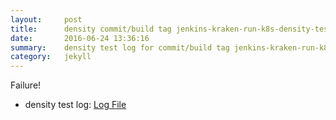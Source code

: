 ```yaml
---
layout:     post
title:      density commit/build tag jenkins-kraken-run-k8s-density-tests-115-30
date:       2016-06-24 13:36:16
summary:    density test log for commit/build tag jenkins-kraken-run-k8s-density-tests-115-30.
category:   jekyll
---
```


Failure!

- density test log: [Log File](http://s3-us-west-2.amazonaws.com/kraken-e2e-logs/density/jenkins-kraken-run-k8s-density-tests-115-30/build-log.txt)
